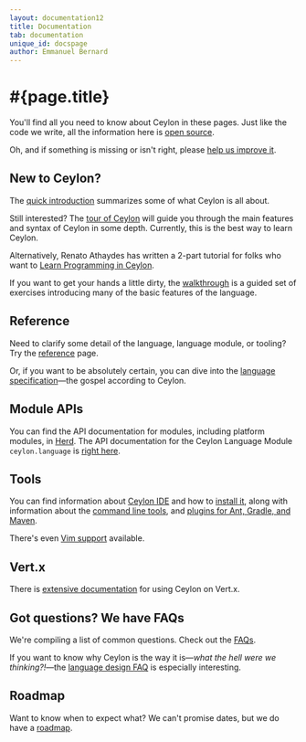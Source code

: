 ```yaml
---
layout: documentation12
title: Documentation
tab: documentation
unique_id: docspage
author: Emmanuel Bernard
---
```


# #{page.title}

You'll find all you need to know about Ceylon in these pages. Just like the
code we write, all the information here is [open source](/code/licenses).

Oh, and if something is missing or isn't right, please 
[help us improve it](/code/website). 

## New to Ceylon?

The [quick introduction](introduction) summarizes some of what Ceylon is all 
about.

Still interested? The [tour of Ceylon](tour) will guide you through the main 
features and syntax of Ceylon in some depth. Currently, this is the best way 
to learn Ceylon.

Alternatively, Renato Athaydes has written a 2-part tutorial for folks who
want to [Learn Programming in Ceylon][].

If you want to get your hands a little dirty, the [walkthrough](walkthrough) 
is a guided set of exercises introducing many of the basic features of the 
language.

[Learn Programming in Ceylon]: http://renatoathaydes.github.io/Learn-Programming-In-Ceylon-Part-1/

## Reference

Need to clarify some detail of the language, language module, or tooling? 
Try the [reference](reference) page.

Or, if you want to be absolutely certain, you can dive into the 
[language specification](spec)&mdash;the gospel according to Ceylon.

## Module APIs

You can find the API documentation for modules, including platform modules, 
in [Herd](https://herd.ceylon-lang.org/). The API documentation for the 
Ceylon Language Module `ceylon.language` is 
[right here](#{site.urls.apidoc_1_2}/index.html).

## Tools

You can find information about [Ceylon IDE](ide) and how to 
[install it](ide/install), along with information about the 
[command line tools](reference/tool/ceylon/), and [plugins
for Ant, Gradle, and Maven](reference/tool/).

There's even [Vim support](resources/vim) available.

## Vert.x

There is [extensive documentation](http://vertx.io/core_manual_ceylon.html) 
for using Ceylon on Vert.x.

## Got questions? We have FAQs

We're compiling a list of common questions. Check out the [FAQs](faq). 

If you want to know why Ceylon is the way it is&mdash;_what the hell were we 
thinking?!_&mdash;the [language design FAQ](faq/language-design) is especially 
interesting.

## Roadmap

Want to know when to expect what? We can't promise dates, but we do have a 
[roadmap](roadmap).
